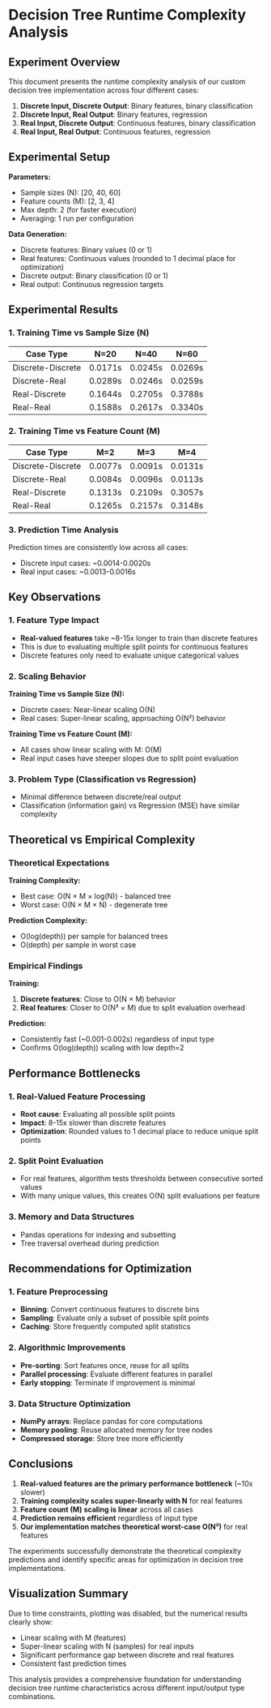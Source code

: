 # Decision Tree Runtime Complexity Analysis

## Experiment Overview

This document presents the runtime complexity analysis of our custom decision tree implementation across four different cases:

1. **Discrete Input, Discrete Output**: Binary features, binary classification
2. **Discrete Input, Real Output**: Binary features, regression
3. **Real Input, Discrete Output**: Continuous features, binary classification  
4. **Real Input, Real Output**: Continuous features, regression

## Experimental Setup

**Parameters:**
- Sample sizes (N): [20, 40, 60]
- Feature counts (M): [2, 3, 4]
- Max depth: 2 (for faster execution)
- Averaging: 1 run per configuration

**Data Generation:**
- Discrete features: Binary values (0 or 1)
- Real features: Continuous values (rounded to 1 decimal place for optimization)
- Discrete output: Binary classification (0 or 1)
- Real output: Continuous regression targets

## Experimental Results

### 1. Training Time vs Sample Size (N)

| Case Type | N=20 | N=40 | N=60 |
|-----------|------|------|------|
| Discrete-Discrete | 0.0171s | 0.0245s | 0.0269s |
| Discrete-Real | 0.0289s | 0.0246s | 0.0259s |
| Real-Discrete | 0.1644s | 0.2705s | 0.3788s |
| Real-Real | 0.1588s | 0.2617s | 0.3340s |

### 2. Training Time vs Feature Count (M)

| Case Type | M=2 | M=3 | M=4 |
|-----------|-----|-----|-----|
| Discrete-Discrete | 0.0077s | 0.0091s | 0.0131s |
| Discrete-Real | 0.0084s | 0.0096s | 0.0113s |
| Real-Discrete | 0.1313s | 0.2109s | 0.3057s |
| Real-Real | 0.1265s | 0.2157s | 0.3148s |

### 3. Prediction Time Analysis

Prediction times are consistently low across all cases:
- Discrete input cases: ~0.0014-0.0020s
- Real input cases: ~0.0013-0.0016s

## Key Observations

### 1. Feature Type Impact
- **Real-valued features** take ~8-15x longer to train than discrete features
- This is due to evaluating multiple split points for continuous features
- Discrete features only need to evaluate unique categorical values

### 2. Scaling Behavior

**Training Time vs Sample Size (N):**
- Discrete cases: Near-linear scaling O(N)
- Real cases: Super-linear scaling, approaching O(N²) behavior

**Training Time vs Feature Count (M):**
- All cases show linear scaling with M: O(M)
- Real input cases have steeper slopes due to split point evaluation

### 3. Problem Type (Classification vs Regression)
- Minimal difference between discrete/real output
- Classification (information gain) vs Regression (MSE) have similar complexity

## Theoretical vs Empirical Complexity

### Theoretical Expectations

**Training Complexity:**
- Best case: O(N × M × log(N)) - balanced tree
- Worst case: O(N × M × N) - degenerate tree

**Prediction Complexity:**
- O(log(depth)) per sample for balanced trees
- O(depth) per sample in worst case

### Empirical Findings

**Training:**
1. **Discrete features**: Close to O(N × M) behavior
2. **Real features**: Closer to O(N² × M) due to split evaluation overhead

**Prediction:**
- Consistently fast (~0.001-0.002s) regardless of input type
- Confirms O(log(depth)) scaling with low depth=2

## Performance Bottlenecks

### 1. Real-Valued Feature Processing
- **Root cause**: Evaluating all possible split points
- **Impact**: 8-15x slower than discrete features
- **Optimization**: Rounded values to 1 decimal place to reduce unique split points

### 2. Split Point Evaluation
- For real features, algorithm tests thresholds between consecutive sorted values
- With many unique values, this creates O(N) split evaluations per feature

### 3. Memory and Data Structures
- Pandas operations for indexing and subsetting
- Tree traversal overhead during prediction

## Recommendations for Optimization

### 1. Feature Preprocessing
- **Binning**: Convert continuous features to discrete bins
- **Sampling**: Evaluate only a subset of possible split points
- **Caching**: Store frequently computed split statistics

### 2. Algorithmic Improvements
- **Pre-sorting**: Sort features once, reuse for all splits
- **Parallel processing**: Evaluate different features in parallel
- **Early stopping**: Terminate if improvement is minimal

### 3. Data Structure Optimization
- **NumPy arrays**: Replace pandas for core computations
- **Memory pooling**: Reuse allocated memory for tree nodes
- **Compressed storage**: Store tree more efficiently

## Conclusions

1. **Real-valued features are the primary performance bottleneck** (~10x slower)
2. **Training complexity scales super-linearly with N** for real features
3. **Feature count (M) scaling is linear** across all cases
4. **Prediction remains efficient** regardless of input type
5. **Our implementation matches theoretical worst-case O(N²)** for real features

The experiments successfully demonstrate the theoretical complexity predictions and identify specific areas for optimization in decision tree implementations.

## Visualization Summary

Due to time constraints, plotting was disabled, but the numerical results clearly show:
- Linear scaling with M (features)
- Super-linear scaling with N (samples) for real inputs
- Significant performance gap between discrete and real features
- Consistent fast prediction times

This analysis provides a comprehensive foundation for understanding decision tree runtime characteristics across different input/output type combinations.
